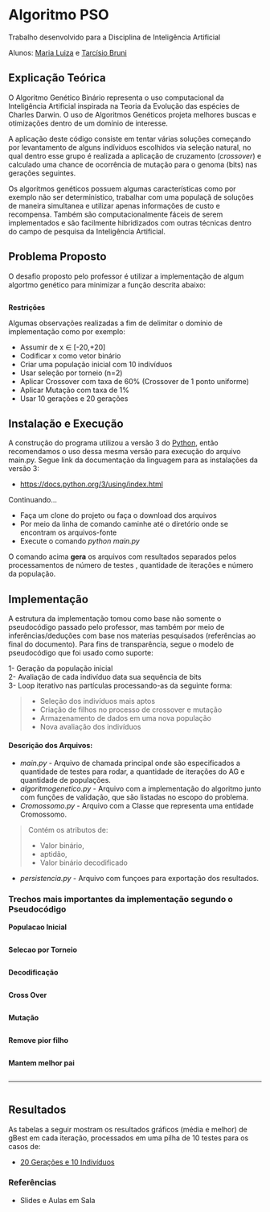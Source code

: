 # Algoritmo PSO 

Trabalho desenvolvido para a Disciplina de Inteligência Artificial

Alunos: [Maria Luiza](https://github.com/malufreitas) e [Tarcísio Bruni](https://github.com/tarcisiobruni)

## Explicação Teórica

O Algoritmo Genético Binário representa o uso computacional da Inteligência Artificial inspirada na Teoria da Evolução das espécies de Charles Darwin. O uso de Algoritmos Genéticos projeta melhores buscas e otimizações dentro de um domínio de interesse.

A aplicação deste código consiste em tentar várias soluções começando por levantamento de alguns indíviduos escolhidos via seleção natural, no qual dentro esse grupo é realizada a aplicação de cruzamento (*crossover*) e calculado uma chance de ocorrência de mutação para o genoma (bits) nas gerações seguintes.

Os algoritmos genéticos possuem algumas características como por exemplo não ser deterministico, trabalhar com uma populaçã de soluções de maneira simultanea e utilizar apenas informações de custo e recompensa. Também são computacionalmente fáceis de serem implementados e são facilmente hibridizados com outras técnicas dentro do campo de pesquisa da Inteligência Artificial.

## Problema Proposto

O desafio proposto pelo professor é utilizar a implementação de algum algortmo genético para minimizar a função descrita abaixo:

<p align="center">
  <img  src="">
</p>

**Restrições**

Algumas observações realizadas a fim de delimitar o domínio de implementação como por exemplo:

- Assumir de x ∈ [-20,+20]
- Codificar x como vetor binário
- Criar uma população inicial com 10 indivíduos
- Usar seleção por torneio (n=2)
- Aplicar Crossover com taxa de 60% (Crossover de 1 ponto uniforme)
- Aplicar Mutação com taxa de 1%
- Usar 10 gerações e 20 gerações

## Instalação e Execução

A construção do programa utilizou a versão 3 do [Python](https://www.python.org/), então recomendamos o uso dessa mesma versão para execução do arquivo main.py. Segue link da documentação da linguagem para as instalações da versão 3:
- https://docs.python.org/3/using/index.html

Continuando...

- Faça um clone do projeto ou faça o download dos arquivos
- Por meio da linha de comando caminhe até o diretório onde se encontram os arquivos-fonte
- Execute o comando *python main.py*

O comando acima **gera** os arquivos com resultados separados pelos processamentos de número de testes , quantidade de iterações e número da população.

## Implementação

A estrutura da implementação tomou como base não somente o pseudocódigo passado pelo professor, mas também por meio de inferências/deduções com base nos materias pesquisados (referências ao final do documento). Para fins de transparência, segue o modelo de pseudocódigo que foi usado como suporte:

1- Geração da população inicial <br>
2- Avaliação de cada indivíduo data sua sequência de bits <br>
3- Loop iterativo nas partículas processando-as da seguinte forma: <br>
>- Seleção dos indivíduos mais aptos 
>- Criação de filhos no processo de crossover e mutação
>- Armazenamento de dados em uma nova população
>- Nova avaliação dos indivíduos

#### Descrição dos Arquivos:
- *main.py* - Arquivo de chamada principal onde são especificados a quantidade de testes para rodar, a quantidade de iterações do AG e quantidade de populações.
- *algoritmogenetico.py* - Arquivo com a implementação do algoritmo junto com funções de validação, que são listadas no escopo do problema.
- *Cromossomo.py* - Arquivo com a Classe que representa uma entidade Cromossomo.
> Contém os atributos de:
> - Valor binário,
> - aptidão,
> - Valor binário decodificado

- *persistencia.py* - Arquivo com funçoes para exportação dos resultados.

### Trechos mais importantes da implementação segundo o Pseudocódigo

**Populacao Inicial**

<p align="center">
  <img  src="">
</p>

**Selecao por Torneio**

<p align="center">
  <img  src="">
</p>

**Decodificação**

<p align="center">
  <img  src="">
</p>

**Cross Over**

<p align="center">
  <img  src="">
</p>

**Mutação**

<p align="center">
  <img  src="">
</p>

**Remove pior filho**

<p align="center">
  <img  src="">
</p>

**Mantem melhor pai**
<p align="center">
  <img  src="">
</p>

****
<p align="center">
  <img  src="">
</p>

## Resultados

As tabelas a seguir mostram os resultados gráficos (média e melhor) de gBest em cada iteração, processados em uma pilha de 10 testes para os casos de:

- [20 Gerações e 10 Indivíduos]()

### Referências

- Slides e Aulas em Sala
